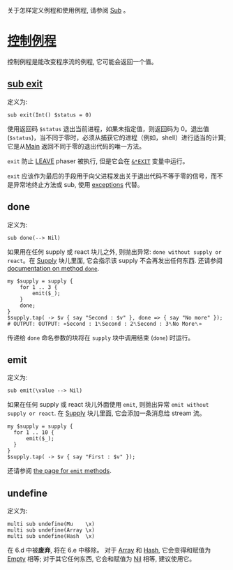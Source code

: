 关于怎样定义例程和使用例程, 请参阅 [Sub](https://docs.perl6.org/type/Sub) 。

# [控制例程](https://docs.perl6.org/language/routines#___top)

控制例程是能改变程序流的例程, 它可能会返回一个值。

## [sub exit](https://docs.perl6.org/language/routines#___top)

定义为:

```perl6
sub exit(Int() $status = 0)
```

使用返回码 `$status` 退出当前进程，如果未指定值，则返回码为 0。退出值 (`$status`)，当不同于零时，必须从捕获它的进程（例如，shell）进行适当的计算; 它是从[Main](https://docs.perl6.org/routine/MAIN) 返回不同于零的退出代码的唯一方法。

`exit` 防止 [LEAVE](https://docs.perl6.org/language/phasers#LEAVE) phaser 被执行, 但是它会在 [`&*EXIT`](https://docs.perl6.org/language/variables#index-entry-%2524%2AEXIT) 变量中运行。

`exit` 应该作为最后的手段用于向父进程发出关于退出代码不等于零的信号，而不是异常地终止方法或 sub, 使用 [exceptions](https://docs.perl6.org/language/exceptions) 代替。

## done

定义为:

```perl6
sub done(--> Nil)
```

如果用在任何 supply 或 react 块儿之外, 则抛出异常: `done without supply or react`。在 [Supply](https://docs.perl6.org/type/Supply) 块儿里面, 它会指示该 supply 不会再发出任何东西. 还请参阅 [documentation on method `done`](https://docs.perl6.org/routine/done).

```perl6
my $supply = supply {
    for 1 .. 3 {
        emit($_);
    }
    done;
}
$supply.tap( -> $v { say "Second : $v" }, done => { say "No more" });
# OUTPUT: OUTPUT: «Second : 1␤Second : 2␤Second : 3␤No More␤» 
```

传递给 `done` 命名参数的块将在 `supply` 块中调用结束 (`done`) 时运行。

## emit

定义为:

```perl6
sub emit(\value --> Nil)
```

如果在任何 supply 或 react 块儿外面使用 `emit`, 则抛出异常 `emit without supply or react`. 在 [Supply](https://docs.perl6.org/type/Supply) 块儿里面, 它会添加一条消息给 stream 流。

```perl6
my $supply = supply {
  for 1 .. 10 {
      emit($_);
  }
}
$supply.tap( -> $v { say "First : $v" });
```

还请参阅 [the page for `emit` methods](https://docs.perl6.org/routine/emit).

## undefine

定义为:

```perl6
multi sub undefine(Mu    \x)
multi sub undefine(Array \x)
multi sub undefine(Hash  \x)
```

在 6.d 中被**废弃**, 将在 6.e 中移除。 对于 [Array](https://docs.perl6.org/type/Array) 和 [Hash](https://docs.perl6.org/type/Hash), 它会变得和赋值为 [Empty](https://docs.perl6.org/type/Slip#index-entry-Empty-Empty) 相等; 对于其它任何东西, 它会和赋值为 [Nil](https://docs.perl6.org/type/Nil) 相等, 建议使用它。